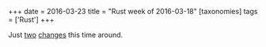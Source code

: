 +++
date = 2016-03-23
title = "Rust week of 2016-03-18"
[taxonomies]
tags = ['Rust']
+++

Just [two][] [changes] this time around.

  [two]: https://github.com/rust-lang/rust/pull/32440
  [changes]: https://github.com/rust-lang/rust/pull/32441
